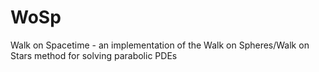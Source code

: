 # WoSp
Walk on Spacetime - an implementation of the Walk on Spheres/Walk on Stars method for solving parabolic PDEs
